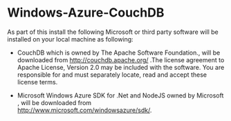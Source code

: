 Windows-Azure-CouchDB
=====================
As part of this install the following Microsoft or third party software will be installed on your local machine as following: 

- CouchDB which is owned by The Apache Software Foundation., will be downloaded from http://couchdb.apache.org/ .The license agreement to Apache License, Version 2.0 may be included with the software.  You are responsible for and must separately locate, read and accept these license terms.

- Microsoft Windows Azure SDK for .Net and NodeJS owned by Microsoft , will be downloaded from http://www.microsoft.com/windowsazure/sdk/.